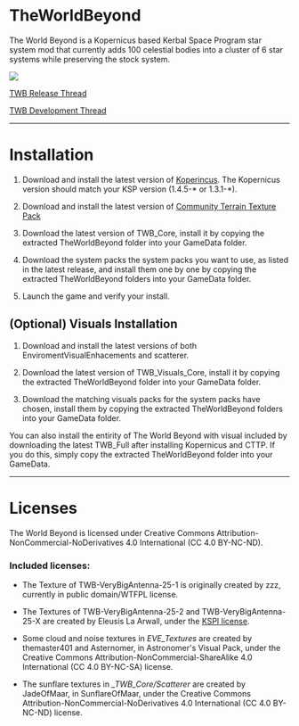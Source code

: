 # TheWorldBeyond

The World Beyond is a Kopernicus based Kerbal Space Program star system mod that currently adds 100 celestial bodies into a cluster of 6 star systems while preserving the stock system. 

![](https://i.imgur.com/yO4kIGn.jpg)

[TWB Release Thread](https://forum.kerbalspaceprogram.com/index.php?/topic/175432-*)

[TWB Development Thread](https://forum.kerbalspaceprogram.com/index.php?/topic/167706-*)

----

# Installation

1. Download and install the latest version of [Koperincus](https://github.com/Kopernicus/Kopernicus/releases/). The Kopernicus version should match your KSP version (1.4.5-* or 1.3.1-*).

2. Download and install the latest version of [Community Terrain Texture Pack](https://github.com/Galileo88/Community-Terrain-Texture-Pack/releases)

3. Download the latest version of TWB_Core, install it by copying the extracted TheWorldBeyond folder into your GameData folder.

4. Download the system packs the system packs you want to use, as listed in the latest release, and install them one by one by copying the extracted TheWorldBeyond folders into your GameData folder.

5. Launch the game and verify your install.

## (Optional) Visuals Installation

1. Download and install the latest versions of both EnviromentVisualEnhacements and scatterer.

2. Download the latest version of TWB_Visuals_Core, install it by copying the extracted TheWorldBeyond folder into your GameData folder.

3. Download the matching visuals packs for the system packs have chosen, install them by copying the extracted TheWorldBeyond folders into your GameData folder.

You can also install the entirity of The World Beyond with visual included by downloading the latest TWB_Full after installing Kopernicus and CTTP. If you do this, simply copy the extracted TheWorldBeyond folder into your GameData.

----

# Licenses

The World Beyond is licensed under Creative Commons Attribution-NonCommercial-NoDerivatives 4.0 International (CC 4.0 BY-NC-ND).

### Included licenses:

* The Texture of TWB-VeryBigAntenna-25-1 is originally created by zzz, currently in public domain/WTFPL license.

* The Textures of TWB-VeryBigAntenna-25-2 and TWB-VeryBigAntenna-25-X are created by Eleusis La Arwall, under the [KSPI license](https://github.com/FractalUK/KSPInterstellar/blob/develop/FNPlugin/License.md).

* Some cloud and noise textures in *EVE_Textures* are created by themaster401 and Asternomer, in Astronomer's Visual Pack, under the Creative Commons Attribution-NonCommercial-ShareAlike 4.0 International (CC 4.0 BY-NC-SA) license.

* The sunflare textures in *_TWB_Core/Scatterer* are created by JadeOfMaar, in SunflareOfMaar, under the Creative Commons Attribution-NonCommercial-NoDerivatives 4.0 International (CC 4.0 BY-NC-ND) license.
